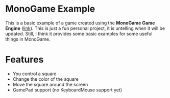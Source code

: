 # MonoGame Example
This is a basic example of a game created using the **MonoGame Game Engine** ([link](https://monogame.net)). This is just a fun personal project, it is untelling when it will be updated. Still, I think it provides some basic examples for some useful things in MonoGame.

# Features
- You control a square
- Change the color of the square
- Move the square around the screen
- GamePad support (no KeyboardMouse support yet)
